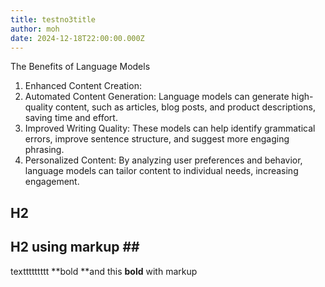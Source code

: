 ```yaml
---
title: testno3title
author: moh
date: 2024-12-18T22:00:00.000Z
---
```


The Benefits of Language Models

1. Enhanced Content Creation:
2. Automated Content Generation: Language models can generate high-quality content, such as articles, blog posts, and product descriptions, saving time and effort.
3. Improved Writing Quality: These models can help identify grammatical errors, improve sentence structure, and suggest more engaging phrasing.
4. Personalized Content: By analyzing user preferences and behavior, language models can tailor content to individual needs, increasing engagement.

## H2

## H2 using markup #\#

texttttttttt **bold **and this **bold** with markup
